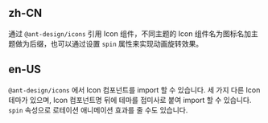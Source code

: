 ## zh-CN

通过 `@ant-design/icons` 引用 Icon 组件，不同主题的 Icon 组件名为图标名加主题做为后缀，也可以通过设置 `spin` 属性来实现动画旋转效果。

## en-US

`@ant-design/icons` 에서 Icon 컴포넌트를 import 할 수 있습니다. 세 가지 다른 Icon 테마가 있으며, Icon 컴포넌트명 뒤에 테마를 접미사로 붙여 import 할 수 있습니다. `spin` 속성으로 로테이션 애니메이션 효과를 줄 수도 있습니다.
